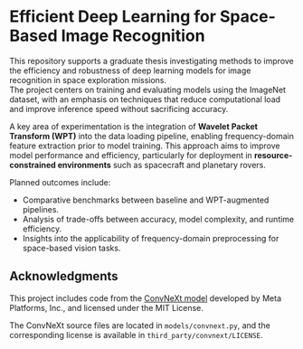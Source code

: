 # Efficient Deep Learning for Space-Based Image Recognition

This repository supports a graduate thesis investigating methods to improve the efficiency and robustness of deep learning models for image recognition in space exploration missions.  
The project centers on training and evaluating models using the ImageNet dataset, with an emphasis on techniques that reduce computational load and improve inference speed without sacrificing accuracy.  

A key area of experimentation is the integration of **Wavelet Packet Transform (WPT)** into the data loading pipeline, enabling frequency-domain feature extraction prior to model training. This approach aims to improve model performance and efficiency, particularly for deployment in **resource-constrained environments** such as spacecraft and planetary rovers.

Planned outcomes include:
- Comparative benchmarks between baseline and WPT-augmented pipelines.
- Analysis of trade-offs between accuracy, model complexity, and runtime efficiency.
- Insights into the applicability of frequency-domain preprocessing for space-based vision tasks.

## Acknowledgments

This project includes code from the [ConvNeXt model](https://github.com/facebookresearch/ConvNeXt)
developed by Meta Platforms, Inc., and licensed under the MIT License.

The ConvNeXt source files are located in `models/convnext.py`, and the corresponding license
is available in `third_party/convnext/LICENSE`.
